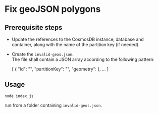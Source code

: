 # Fix geoJSON polygons

## Prerequisite steps

* Update the references to the CosmosDB instance, database and container, along with the name of the partition key (if needed).
* Create the `invalid-geos.json`.  
  The file shall contain a JSON array according to the following pattern:
  
     [
        {
            "id": "<document-id>",
            "partitionKey": "<partition-key>",
            "geometry": <geoJSON>
        },
        ...
     ]
   
## Usage

    node index.js

run from a folder containing `invalid-geos.json`.
